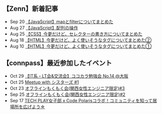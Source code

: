 ## 【Zenn】新着記事
<!-- profile updater begin: zenn -->
- Sep 20 [【JavaScript】mapとfilterについてまとめた](https://zenn.dev/miya_akari/articles/54e176453f9288)
- Aug 27 [【JavaScript】配列の操作](https://zenn.dev/miya_akari/articles/621de708af9eca)
- Aug 25 [【CSS】今更だけど、セレクターの書き方についてまとめた](https://zenn.dev/miya_akari/articles/0270200f1c3f80)
- Aug 18 [【HTML】今更だけど、よく使いそうなタグについてまとめた②](https://zenn.dev/miya_akari/articles/a898f8adfd050f)
- Aug 10 [【HTML】今更だけど、よく使いそうなタグについてまとめた①](https://zenn.dev/miya_akari/articles/75e508d25ac12d)
<!-- profile updater end: zenn -->

## 【connpass】最近参加したイベント
<!-- profile updater begin: connpass -->
- Oct 29 [【IT系・LT会&交流会】ココカラ勉強会 No.14 @大阪](https://kokokara.connpass.com/event/262504/)
- Oct 25 [Meetup with シスターズ #1](https://sister.connpass.com/event/262627/)
- Oct 23 [オフラインもくもく会(関西女性エンジニア限定)#3](https://tech-woman-kansai.connpass.com/event/262143/)
- Sep 25 [オフラインもくもく会(関西女性エンジニア限定)#2](https://connpass.com/event/258589/)
- Sep 17 [TECH PLAY女子部 x Code Polarisコラボ！コミュニティを知って居場所を広げよう☆](https://code-polaris.connpass.com/event/257722/)
<!-- profile updater end: connpass -->

